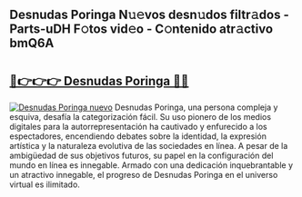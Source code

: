 ## Desnudas Poringa N𝚞𝚎vos desn𝚞dos filtr𝚊dos - Parts-uDH F𝚘tos vid𝚎o - C𝚘ntenido atr𝚊ctivo bmQ6A

# <h2><a href="http://mbcklu8.tromn.icu/?c=Desnudas+Poringa">🔗👉👉👉 Desnudas Poringa 🔗🔗</a></h2>

[![Desnudas Poringa nuevo](https://i.imgur.com/pEAQMta.gif)](http://mbcklu8.tromn.icu/?c=Desnudas+Poringa)
Desnudas Poringa, una persona compleja y esquiva, desafía la categorización fácil. Su uso pionero de los medios digitales para la autorrepresentación ha cautivado y enfurecido a los espectadores, encendiendo debates sobre la identidad, la expresión artística y la naturaleza evolutiva de las sociedades en línea. A pesar de la ambigüedad de sus objetivos futuros, su papel en la configuración del mundo en línea es innegable. Armado con una dedicación inquebrantable y un atractivo innegable, el progreso de Desnudas Poringa en el universo virtual es ilimitado.
